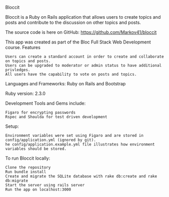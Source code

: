 Bloccit

Bloccit is a Ruby on Rails application that allows users to create topics and posts and contribute to the discussion on other topics and posts.

The source code is here on GitHub: https://github.com/Markov41/bloccit

This app was created as part of the Bloc Full Stack Web Development course.
Features

    Users can create a standard account in order to create and collaborate on topics and posts.
    Users can be upgraded to moderator or admin status to have additional privledges.
    All users have the capability to vote on posts and topics.

Languages and Frameworks: Ruby on Rails and Bootstrap

Ruby version: 2.3.0

Development Tools and Gems include:

    Figaro for encrypting passwords
    Rspec and Shoulda for test driven development

Setup:

    Environment variables were set using Figaro and are stored in config/application.yml (ignored by git).
    he config/application.example.yml file illustrates how environment variables should be stored. 

To run Bloccit locally:

    Clone the repository
    Run bundle install
    Create and migrate the SQLite database with rake db:create and rake db:migrate
    Start the server using rails server
    Run the app on localhost:3000 